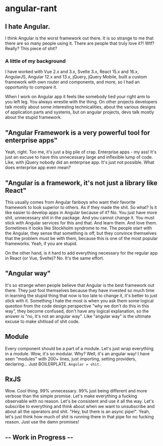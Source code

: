 # angular-rant


## I hate Angular.


I think Angular is the worst framework out there. It is so strange to me that there are so many people using it. There are people that truly love it?! Wtf? Really? This piece of shit?


### A little of my background
I have worked with Vue 2.x and 3.x, Svelte 3.x, React 15.x and 16.x, AngularJS, Angular 12.x and 13.x, jQuery, jQuery Mobile, built a custom framework with own router and components, and more, so I had an opportunity to compare it.

When I work on Angular app it feels like somebody tied your right arm to you left leg. You always wrestle with the thing. On other projects developers talk mostly about some interesting technicalities, about the various designs of application parts and systems, but on angular projects, devs talk mostly about the stupid framework.


## "Angular Framework is a very powerful tool for enterprise apps"
Yeah, right. Too me, it's just a big pile of crap. Enterprise apps - my ass! It's just an excuse to have this unnecessary large and inflexible lump of code. Like, with jQuery nobody did an enterprise app. It's just not possible. What does enterprise app even mean?


## "Angular is a framework, it's not just a library like React"
This usually comes from Angular fanboys who want their favorite framework to look superior to others. As if they made the shit.
So what? Is it like easier to develop apps in Angular because of it? No. You just have more shit, unnecessary shit in the package. And you cannot change it. You must stick with Angular services for this and that. And learn them. And love them. Sometimes it looks like Stockholm syndrome to me. The people start with the Angular, they sense that something is off, but they convince themselves that the problem must be with them, because this is one of the most popular frameworks. Yeah, if you are stupid.

On the other hand, is it hard to add everything necessary for the regular app in React (or Vue, Svelte)? No. It's the same effort.


## "Angular way"
It's so strange when people believe that Angular is the best framework out there. They just fool themselves because they have invested so much time in learning the stupid thing that now is too late to change it, it's better to just stick with it.
Something I hate the most is when you ask them some logical question from the code design perspective "why we don't do this in this way", they become confused, don't have any logical explanation, so the answer is "no, it's not an angular way". Like "angular way" is the ultimate excuse to make shitload of shit code.


## Module
Every component should be a part of a module. Let's just wrap everything in a module. Wow, it's so modular. Why? Well, it's an angular way!
I have seen "modules" with 200+ lines, just importing, setting providers, declaring... Just BOILERPLATE. `Angular = shit.`


## RxJS
Wow. Cool thing. 99% unnecessary. 99% just being different and more verbose than the simple promise. Let's make everything a fucking observable with no reason. Let's be consistent and use it all the way. Let's subscribe to everything and think about when we want to unsubscribe and about all the operators and shit. "Hey, but there is an async pipe!". Yeah, let's just think how much of shit is running there in that pipe for no fucking reason. Just use the damn promises!


## -- Work in Progress --


